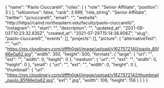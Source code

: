 {
 "name": "Paolo Ciuccarelli",
 "roles": [
  {
   "role": "Senior Affiliate",
   "position": 3
  }
 ],
 "isAlumnus": false,
 "rank": 3.999,
 "role_string": "Senior Affiliate",
 "twitter": "pciuccarelli",
 "email": "",
 "website": "http://https//camd.northeastern.edu/faculty/paolo-ciuccarelli/",
 "instagram": "",
 "start": "",
 "description": "",
 "updated_at": "2021-08-03T10:23:32.835Z",
 "created_at": "2021-07-29T15:14:36.806Z",
 "slug": "paolo-ciuccarelli",
 "events": [],
 "projects": [],
 "picture": {
  "alternativeText": "",
  "url": "https://res.cloudinary.com/dfffh0gkl/image/upload/v1627572140/paolo_85f86e0a62.jpg",
  "width": 350,
  "height": 500,
  "formats": {
   "large": {
    "url": "",
    "ext": "",
    "width": 0,
    "height": 0
   },
   "medium": {
    "url": "",
    "ext": "",
    "width": 0,
    "height": 0
   },
   "small": {
    "url": "",
    "ext": "",
    "width": 0,
    "height": 0
   },
   "thumbnail": {
    "url": "https://res.cloudinary.com/dfffh0gkl/image/upload/v1627572142/thumbnail_paolo_85f86e0a62.jpg",
    "ext": ".jpg",
    "width": 109,
    "height": 156
   }
  }
 }
}